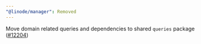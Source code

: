 ```yaml
---
"@linode/manager": Removed
---
```


Move domain related queries and dependencies to shared `queries` package  ([#12204](https://github.com/linode/manager/pull/12204))
